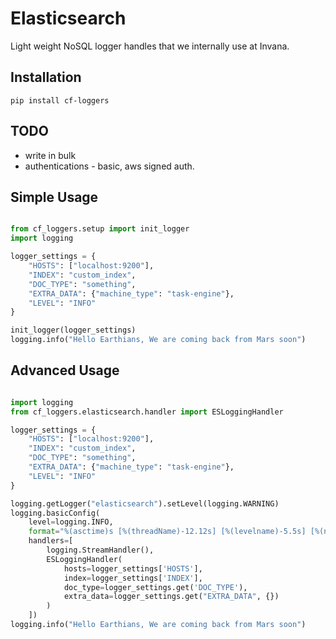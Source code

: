 # Elasticsearch

Light weight NoSQL logger handles that we internally use at Invana. 

## Installation
`pip install cf-loggers`

## TODO

- write in bulk
- authentications - basic, aws signed auth.

## Simple Usage 
```python

from cf_loggers.setup import init_logger
import logging

logger_settings = {
    "HOSTS": ["localhost:9200"],
    "INDEX": "custom_index",
    "DOC_TYPE": "something",
    "EXTRA_DATA": {"machine_type": "task-engine"},
    "LEVEL": "INFO"
}

init_logger(logger_settings)
logging.info("Hello Earthians, We are coming back from Mars soon")

```

## Advanced Usage 

```python

import logging
from cf_loggers.elasticsearch.handler import ESLoggingHandler

logger_settings = {
    "HOSTS": ["localhost:9200"],
    "INDEX": "custom_index",
    "DOC_TYPE": "something",
    "EXTRA_DATA": {"machine_type": "task-engine"},
    "LEVEL": "INFO"
}

logging.getLogger("elasticsearch").setLevel(logging.WARNING)
logging.basicConfig(
    level=logging.INFO,
    format="%(asctime)s [%(threadName)-12.12s] [%(levelname)-5.5s] [%(name)s]   %(message)s",
    handlers=[
        logging.StreamHandler(),
        ESLoggingHandler(
            hosts=logger_settings['HOSTS'],
            index=logger_settings['INDEX'],
            doc_type=logger_settings.get('DOC_TYPE'),
            extra_data=logger_settings.get("EXTRA_DATA", {})
        )
    ])
logging.info("Hello Earthians, We are coming back from Mars soon")

```
